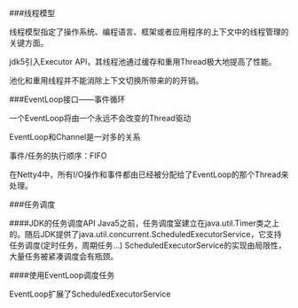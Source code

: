 ###线程模型

线程模型指定了操作系统、编程语言、框架或者应用程序的上下文中的线程管理的关键方面。

jdk5引入Executor API，其线程池通过缓存和重用Thread极大地提高了性能。

池化和重用线程并不能消除上下文切换所带来的的开销。

###EventLoop接口——事件循环

一个EventLoop将由一个永远不会改变的Thread驱动

EventLoop和Channel是一对多的关系

事件/任务的执行顺序：FIFO

在Netty4中，所有I/O操作和事件都由已经被分配给了EventLoop的那个Thread来处理。

###任务调度

####JDK的任务调度API
Java5之前，任务调度室建立在java.util.Timer类之上的。随后JDK提供了java.util.concurrent.ScheduledExecutorService，它支持任务调度(定时任务，周期任务...)
ScheduledExecutorService的实现由局限性，大量任务被紧凑调度会有瓶颈。

####使用EventLoop调度任务

EventLoop扩展了ScheduledExecutorService